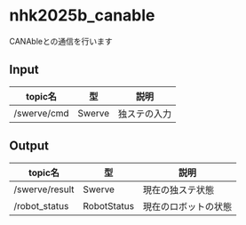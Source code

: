 # nhk2025b_canable
CANAbleとの通信を行います

## Input
| topic名 | 型 | 説明 |
| - | - | - |
| /swerve/cmd | Swerve | 独ステの入力 |


## Output
| topic名 | 型 | 説明 |
| - | - | - |
| /swerve/result | Swerve | 現在の独ステ状態 |
| /robot_status | RobotStatus | 現在のロボットの状態 |


